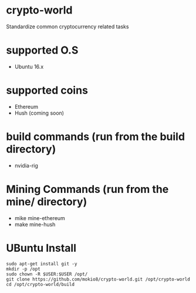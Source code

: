 # crypto-world
Standardize common cryptocurrency related tasks

# supported O.S
- Ubuntu 16.x

# supported coins
- Ethereum
- Hush (coming soon)

# build commands (run from the build directory)
- nvidia-rig

# Mining Commands (run from the mine/ directory)
- mike mine-ethereum
- make mine-hush



# UBuntu Install
```
sudo apt-get install git -y
mkdir -p /opt
sudo chown -R $USER:$USER /opt/
git clone https://github.com/mokio8/crypto-world.git /opt/crypto-world
cd /opt/crypto-world/build
```
